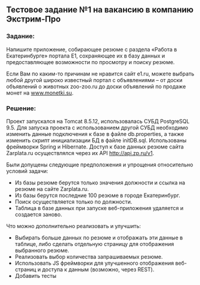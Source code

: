 ## Тестовое задание №1 на вакансию в компанию Экстрим-Про

### Задание:

Напишите приложение, собирающее резюме с раздела «Работа в Екатеринбурге» портала E1, сохраняющее их в базу данных и предоставляющее возможности по просмотру и поиску резюме.

Если Вам по каким-то причинам не нравится сайт e1.ru, можете выбрать любой другой широко известный портал с объявлениями – от доски объявлений о животных zoo-zoo.ru до доски объявлений по продаже монет на www.monetki.su.

### Решение:

Проект запускался на Tomcat 8.5.12, использовалась СУБД PostgreSQL 9.5.
Для запуска проекта с использованием другой СУБД необходимо изменить данные подключения к базе в файле db.properties, а также изменить скрипт инициализации БД в файле initDB.sql.
Использованы фреймворки Spring и Hibernate.
Доступ к базе данных резюме сайта Zarplata.ru осуществлялся через их API http://api.zp.ru/v1.

Были допущены следующие предположения и упрощения относительно условий задачи:
* Из базы резюме берутся только значения должности и ссылка на резюме на сайте Zarplata.ru.
* Из базы берутся последние 100 резюме в городе Екатеринбург.
* Поиск осуществляется только по должности.
* Таблица в базе данных при запуске веб-приложения удаляется и создается заново.

Что можно дополнительно реализовать и улучшить:
* Выбирать больше данных по резюме и отображать эти данные в таблице, либо сделать отдельную страницу для отображения выбранного резюме.
* Реализовать выбор количества запрашиваемых резюме.
* Использовать JS фреймворки для улучшенного отображения веб-страниц и доступа к данным (возможно, через REST).
* Добавить тесты